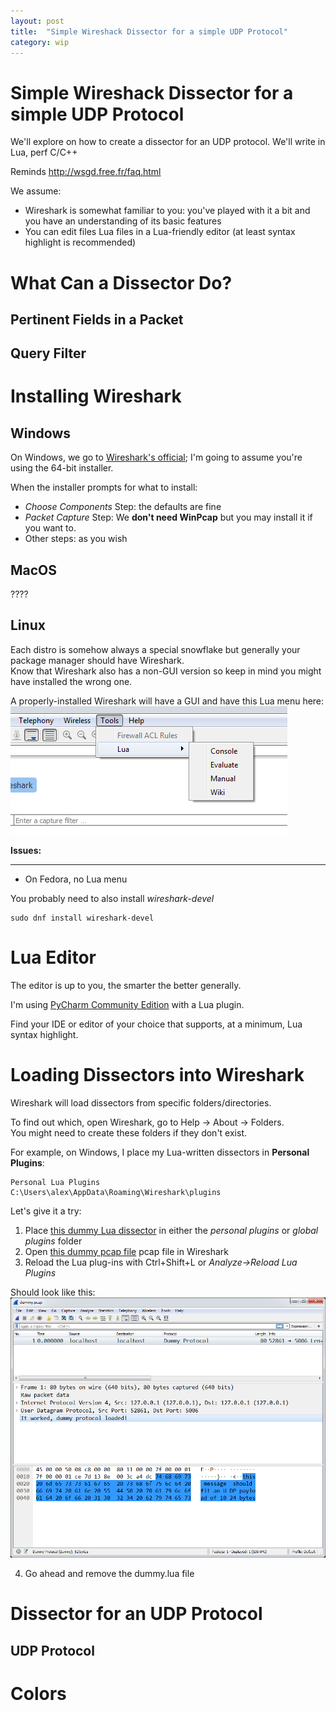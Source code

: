 ```yaml
---
layout: post
title:  "Simple Wireshack Dissector for a simple UDP Protocol"
category: wip
---
```


# Simple Wireshack Dissector for a simple UDP Protocol

We'll explore on how to create a dissector for an UDP protocol.
We'll write in Lua, perf C/C++

Reminds  http://wsgd.free.fr/faq.html

We assume:
+ Wireshark is somewhat familiar to you: you've played with it a bit and you have an understanding of its basic features 
+ You can edit files Lua files in a Lua-friendly editor (at least syntax highlight is recommended)

# What Can a Dissector Do?



## Pertinent Fields in a Packet

## Query Filter



# Installing Wireshark
## Windows
On Windows, we go to [Wireshark's official](https://www.wireshark.org/download.html); I'm going to assume you're using the 64-bit installer.

When the installer prompts for what to install:
+ *Choose Components* Step: the defaults are fine
+ *Packet Capture* Step: We **don't need WinPcap** but you may install it if you want to.
+ Other steps: as you wish

## MacOS

????

## Linux
Each distro is somehow always a special snowflake but generally your package manager should have Wireshark.   
Know that Wireshark also has a non-GUI version so keep in mind you might have installed the wrong one.

A properly-installed Wireshark will have a GUI and have this Lua menu here:
![wireshark_lua_menu.png](/assets/dissector/wireshark_lua_menu.png)

**Issues:**

---
+ On Fedora, no Lua menu  

You probably need to also install *wireshark-devel*

```
sudo dnf install wireshark-devel
 ```

# Lua Editor
The editor is up to you, the smarter the better generally.

I'm using [PyCharm Community Edition](https://www.jetbrains.com/pycharm/download/) with a Lua plugin.

Find your IDE or editor of your choice that supports, at a minimum, Lua syntax highlight.

# Loading Dissectors into Wireshark
Wireshark will load dissectors from specific folders/directories.

To find out which, open Wireshark, go to Help -> About -> Folders.  
You might need to create these folders if they don't exist.

For example, on Windows, I place my Lua-written dissectors in **Personal Plugins**:
```
Personal Lua Plugins		C:\Users\alex\AppData\Roaming\Wireshark\plugins
```

Let's give it a try:
1. Place [this dummy Lua dissector](/assets/dissector/dummy.lua) in either the *personal plugins* or *global plugins* folder
2. Open [this dummy pcap file](/assets/dissector/dummy.pcap) pcap file in Wireshark
3. Reload the Lua plug-ins with Ctrl+Shift+L or *Analyze->Reload Lua Plugins*

Should look like this:
![/assets/dissector/wireshark_dummy_lua_loaded.png](/assets/dissector/wireshark_dummy_lua_loaded.png)

4. Go ahead and remove the dummy.lua file

# Dissector for an UDP Protocol
## UDP Protocol 

# Colors

## 





